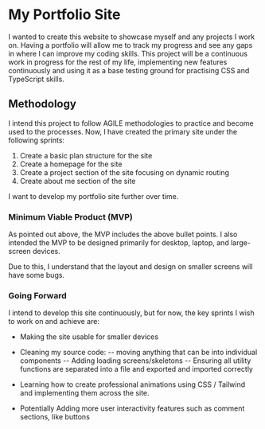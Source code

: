 # My Portfolio Site

I wanted to create this website to showcase myself and any projects I work on. Having a portfolio will allow me to track my progress and see any gaps in where I can improve my coding skills. This project will be a continuous work in progress for the rest of my life, implementing new features continuously and using it as a base testing ground for practising CSS and TypeScript skills. 

## Methodology

I intend this project to follow AGILE methodologies to practice and become used to the processes. 
Now, I have created the primary site under the following sprints:

1. Create a basic plan structure for the site
2. Create a homepage for the site
3. Create a project section of the site focusing on dynamic routing
4. Create about me section of the site

I want to develop my portfolio site further over time. 

### Minimum Viable Product (MVP)

As pointed out above, the MVP includes the above bullet points. I also intended the MVP to be designed primarily for desktop, laptop, and large-screen devices. 

Due to this, I understand that the layout and design on smaller screens will have some bugs.

### Going Forward

I intend to develop this site continuously, but for now, the key sprints I wish to work on and achieve are:

- Making the site usable for smaller devices

- Cleaning my source code:
-- moving anything that can be into individual components 
-- Adding loading screens/skeletons
-- Ensuring all utility functions are separated into a file and exported and imported correctly

- Learning how to create professional animations using CSS / Tailwind and implementing them across the site.
- Potentially Adding more user interactivity features such as comment sections, like buttons
